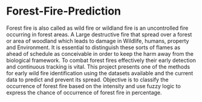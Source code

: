 # Forest-Fire-Prediction
Forest fire is also called as wild fire or wildland fire is an uncontrolled fire
occurring in forest areas. A Large destructive fire that spread over a forest or area
of woodland which leads to damage in Wildlife, humans, property and
Environment. It is essential to distinguish these sorts of flames as ahead of
schedule as conceivable in order to keep the harm away from the biological
framework. To combat forest fires effectively their early detection and continuous
tracking is vital. This project presents one of the methods for early wild fire
identification using the datasets available and the current data to predict and
prevent its spread. Objective is to classify the occurrence of forest fire based on
the intensity and use fuzzy logic to express the chance of occurrence of forest fire
in percentage.
